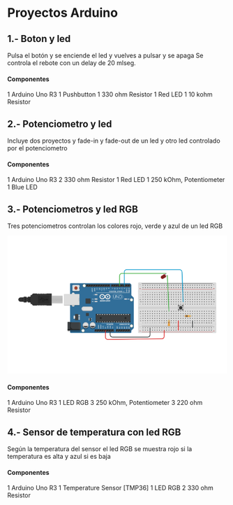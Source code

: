 # Proyectos Arduino

## 1.- Boton y led
Pulsa el botón y se enciende el led y vuelves a pulsar y se apaga
Se controla el rebote con un delay de 20 mlseg.

#### Componentes
1	Arduino Uno R3
1	Pushbutton
1	330 ohm Resistor
1	Red LED
1	10 kohm Resistor

## 2.- Potenciometro y led
Incluye dos proyectos y fade-in y fade-out de un led y
otro led controlado por el potenciometro

#### Componentes
1	Arduino Uno R3
2	330 ohm Resistor
1	Red LED
1	250 kOhm, Potentiometer
1	Blue LED

## 3.- Potenciometros y led RGB
Tres potenciometros controlan los colores rojo, verde y azul de un led RGB

![Circuito](p1_boton/circuito.png)

#### Componentes
1	Arduino Uno R3
1	LED RGB
3	250 kOhm, Potentiometer
3	220 ohm Resistor


## 4.- Sensor de temperatura con led RGB
Según la temperatura del sensor el led RGB se muestra rojo si la temperatura es
alta y azul si es baja

#### Componentes
1	Arduino Uno R3
1	Temperature Sensor [TMP36]
1	LED RGB
2	330 ohm Resistor

